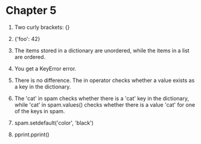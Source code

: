# Chapter 5


1. Two curly brackets: {}

2. {'foo': 42}

3. The items stored in a dictionary are unordered, while the items in a list are ordered.

4. You get a KeyError error.

5. There is no difference. The in operator checks whether a value exists as a key in the dictionary.

6. The 'cat' in spam checks whether there is a 'cat' key in the dictionary, while 'cat' in spam.values() checks whether there is a value 'cat' for one of the keys in spam.

7. spam.setdefault('color', 'black')

8. pprint.pprint()